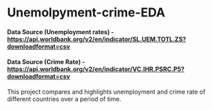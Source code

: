 # Unemolpyment-crime-EDA
#### Data Source (Unemployment rates) - https://api.worldbank.org/v2/en/indicator/SL.UEM.TOTL.ZS?downloadformat=csv
#### Data Source (Crime Rate) - https://api.worldbank.org/v2/en/indicator/VC.IHR.PSRC.P5?downloadformat=csv
This project compares and highlights unemployment and crime rate of different countries over a period of time.
